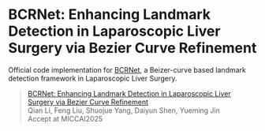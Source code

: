 # BCRNet: Enhancing Landmark Detection in Laparoscopic Liver Surgery via Bezier Curve Refinement

Official code implementation for [BCRNet](https://arxiv.org/abs/2506.15279), a Beizer-curve based landmark detection framework in Laparoscopic Liver Surgery.

<!--### [Project Page]() -->

> [BCRNet: Enhancing Landmark Detection in Laparoscopic Liver Surgery via Bezier Curve Refinement](https://arxiv.org/abs/2506.15279)\
> Qian Li, Feng Liu, Shuojue Yang, Daiyun Shen, Yueming Jin\
> Accept at MICCAI2025
